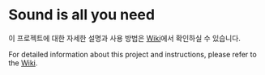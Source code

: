 # Sound is all you need

이 프로젝트에 대한 자세한 설명과 사용 방법은 [Wiki](https://github.com/2024FALL-SWPP/team-project-for-2024-fall-swpp-team-16/wiki)에서 확인하실 수 있습니다.

For detailed information about this project and instructions, please refer to the [Wiki](https://github.com/2024FALL-SWPP/team-project-for-2024-fall-swpp-team-16/wiki).
